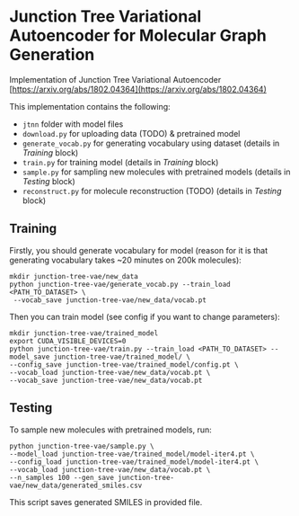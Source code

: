 # Junction Tree Variational Autoencoder for Molecular Graph Generation

Implementation of Junction Tree Variational Autoencoder [https://arxiv.org/abs/1802.04364](https://arxiv.org/abs/1802.04364)

This implementation contains the following:
* `jtnn` folder with model files 
* `download.py` for uploading data (TODO) & pretrained model
* `generate_vocab.py` for generating vocabulary using dataset (details in *Training* block)
* `train.py` for training model (details in *Training* block)
* `sample.py` for sampling new molecules with pretrained models (details in *Testing* block) 
* `reconstruct.py` for molecule reconstruction (TODO) (details in *Testing* block)

## Training

Firstly, you should generate vocabulary for model (reason for it is that generating vocabulary takes ~20 minutes on 200k molecules):
```
mkdir junction-tree-vae/new_data
python junction-tree-vae/generate_vocab.py --train_load <PATH_TO_DATASET> \
 --vocab_save junction-tree-vae/new_data/vocab.pt
 ```

Then you can train model (see config if you want to change parameters):

```
mkdir junction-tree-vae/trained_model
export CUDA_VISIBLE_DEVICES=0
python junction-tree-vae/train.py --train_load <PATH_TO_DATASET> --model_save junction-tree-vae/trained_model/ \
--config_save junction-tree-vae/trained_model/config.pt \ 
--vocab_load junction-tree-vae/new_data/vocab.pt \
--vocab_save junction-tree-vae/new_data/vocab.pt   
```

## Testing
To sample new molecules with pretrained models, run:
```
python junction-tree-vae/sample.py \ 
--model_load junction-tree-vae/trained_model/model-iter4.pt \
--config_load junction-tree-vae/trained_model/model-iter4.pt \
--vocab_load junction-tree-vae/new_data/vocab.pt \
--n_samples 100 --gen_save junction-tree-vae/new_data/generated_smiles.csv
```
This script saves generated SMILES in provided file. 